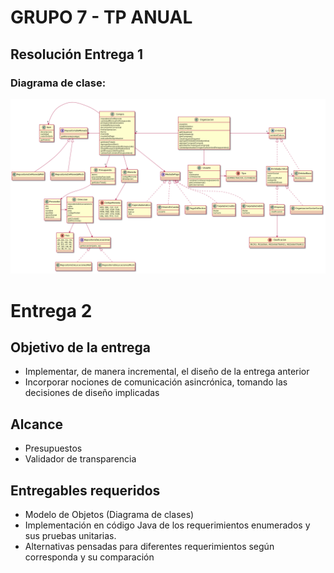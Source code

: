 # GRUPO 7 - TP ANUAL

## Resolución Entrega 1

### Diagrama de clase:

![Diagrama](/Diagramas/Diagrama3.png) 

# Entrega 2

## Objetivo de la entrega
* Implementar, de manera incremental, el diseño de la entrega anterior
* Incorporar nociones de comunicación asincrónica, tomando las decisiones de diseño implicadas 


## Alcance
* Presupuestos
* Validador de transparencia


## Entregables requeridos
* Modelo de Objetos (Diagrama de clases)
* Implementación en código Java de los requerimientos enumerados y sus pruebas unitarias.
* Alternativas pensadas para diferentes requerimientos según corresponda y su comparación
